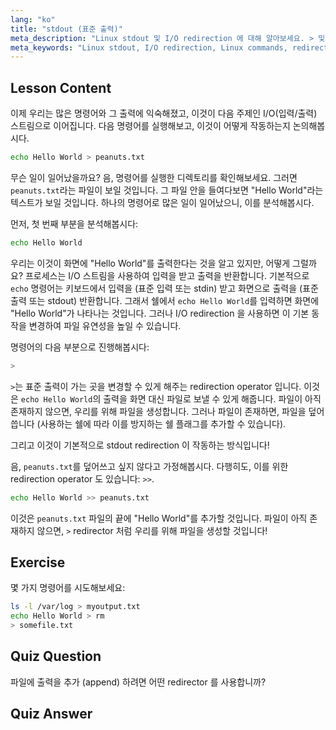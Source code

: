 ```yaml
---
lang: "ko"
title: "stdout (표준 출력)"
meta_description: "Linux stdout 및 I/O redirection 에 대해 알아보세요. > 및 >> 연산자를 사용하여 명령어 출력을 파일로 리디렉션하는 방법을 이해하세요. 오늘 Linux 여정을 시작하세요!"
meta_keywords: "Linux stdout, I/O redirection, Linux commands, redirect output, Linux tutorial, beginner Linux, Linux guide, shell scripting"
---
```


## Lesson Content

이제 우리는 많은 명령어와 그 출력에 익숙해졌고, 이것이 다음 주제인 I/O(입력/출력) 스트림으로 이어집니다. 다음 명령어를 실행해보고, 이것이 어떻게 작동하는지 논의해봅시다.

```bash
echo Hello World > peanuts.txt
```

무슨 일이 일어났을까요? 음, 명령어를 실행한 디렉토리를 확인해보세요. 그러면 `peanuts.txt`라는 파일이 보일 것입니다. 그 파일 안을 들여다보면 "Hello World"라는 텍스트가 보일 것입니다. 하나의 명령어로 많은 일이 일어났으니, 이를 분석해봅시다.

먼저, 첫 번째 부분을 분석해봅시다:

```bash
echo Hello World
```

우리는 이것이 화면에 "Hello World"를 출력한다는 것을 알고 있지만, 어떻게 그럴까요? 프로세스는 I/O 스트림을 사용하여 입력을 받고 출력을 반환합니다. 기본적으로 `echo` 명령어는 키보드에서 입력을 (표준 입력 또는 stdin) 받고 화면으로 출력을 (표준 출력 또는 stdout) 반환합니다. 그래서 쉘에서 `echo Hello World`를 입력하면 화면에 "Hello World"가 나타나는 것입니다. 그러나 I/O redirection 을 사용하면 이 기본 동작을 변경하여 파일 유연성을 높일 수 있습니다.

명령어의 다음 부분으로 진행해봅시다:

```bash
>
```

`>`는 표준 출력이 가는 곳을 변경할 수 있게 해주는 redirection operator 입니다. 이것은 `echo Hello World`의 출력을 화면 대신 파일로 보낼 수 있게 해줍니다. 파일이 아직 존재하지 않으면, 우리를 위해 파일을 생성합니다. 그러나 파일이 존재하면, 파일을 덮어씁니다 (사용하는 쉘에 따라 이를 방지하는 쉘 플래그를 추가할 수 있습니다).

그리고 이것이 기본적으로 stdout redirection 이 작동하는 방식입니다!

음, `peanuts.txt`를 덮어쓰고 싶지 않다고 가정해봅시다. 다행히도, 이를 위한 redirection operator 도 있습니다: `>>`.

```bash
echo Hello World >> peanuts.txt
```

이것은 `peanuts.txt` 파일의 끝에 "Hello World"를 추가할 것입니다. 파일이 아직 존재하지 않으면, `>` redirector 처럼 우리를 위해 파일을 생성할 것입니다!

## Exercise

몇 가지 명령어를 시도해보세요:

```bash
ls -l /var/log > myoutput.txt
echo Hello World > rm
> somefile.txt
```

## Quiz Question

파일에 출력을 추가 (append) 하려면 어떤 redirector 를 사용합니까?

## Quiz Answer

> >

